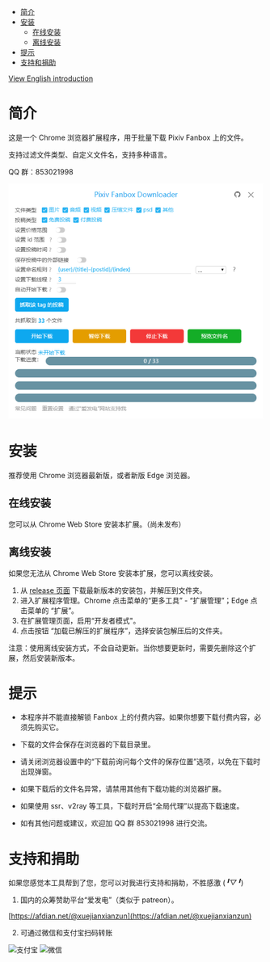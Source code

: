 <!-- TOC -->

- [简介](#简介)
- [安装](#安装)
  - [在线安装](#在线安装)
  - [离线安装](#离线安装)
- [提示](#提示)
- [支持和捐助](#支持和捐助)

<!-- /TOC -->

[View English introduction](Readme-EN.md)

# 简介

这是一个 Chrome 浏览器扩展程序，用于批量下载 Pixiv Fanbox 上的文件。

支持过滤文件类型、自定义文件名，支持多种语言。

QQ 群：853021998

![screenshot](screenshot/ui1.png)

# 安装

推荐使用 Chrome 浏览器最新版，或者新版 Edge 浏览器。

## 在线安装

您可以从 Chrome Web Store 安装本扩展。（尚未发布）

## 离线安装

如果您无法从 Chrome Web Store 安装本扩展，您可以离线安装。

1. 从 [release 页面](https://github.com/xuejianxianzun/PixivFanboxDownloader/releases) 下载最新版本的安装包，并解压到文件夹。
2. 进入扩展程序管理。Chrome 点击菜单的“更多工具” - “扩展管理”；Edge 点击菜单的 “扩展”。
3. 在扩展管理页面，启用“开发者模式"。
4. 点击按钮 “加载已解压的扩展程序”，选择安装包解压后的文件夹。

注意：使用离线安装方式，不会自动更新。当你想要更新时，需要先删除这个扩展，然后安装新版本。

# 提示

- 本程序并不能直接解锁 Fanbox 上的付费内容。如果你想要下载付费内容，必须先购买它。

- 下载的文件会保存在浏览器的下载目录里。

- 请关闭浏览器设置中的“下载前询问每个文件的保存位置”选项，以免在下载时出现弹窗。

- 如果下载后的文件名异常，请禁用其他有下载功能的浏览器扩展。

- 如果使用 ssr、v2ray 等工具，下载时开启“全局代理”以提高下载速度。

- 如有其他问题或建议，欢迎加 QQ 群 853021998 进行交流。

# 支持和捐助

如果您感觉本工具帮到了您，您可以对我进行支持和捐助，不胜感激 (*╹▽╹*)

1. 国内的众筹赞助平台“爱发电”（类似于 patreon）。

[https://afdian.net/@xuejianxianzun](https://afdian.net/@xuejianxianzun)

2. 可通过微信和支付宝扫码转账

![支付宝](https://i.loli.net/2019/04/04/5ca5627614396.png) ![微信](https://i.loli.net/2019/04/04/5ca5627630bb4.png)
